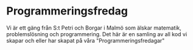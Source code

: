 # Programmeringsfredag
Vi är ett gäng från S:t Petri och Borgar i Malmö som älskar matematik, problemslösning och programmering.
Det här är en samling av all kod vi skapar och eller har skapat på våra "Programmeringsfredagar"
